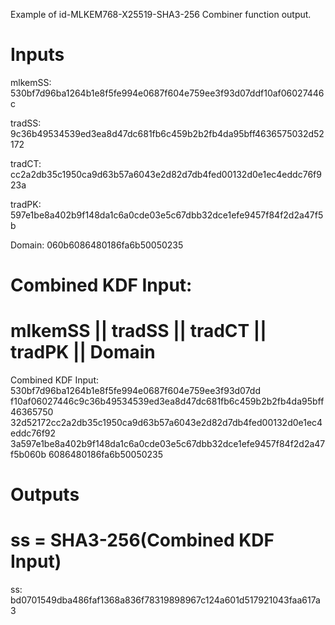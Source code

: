 Example of id-MLKEM768-X25519-SHA3-256 Combiner function output.

# Inputs
mlkemSS:
530bf7d96ba1264b1e8f5fe994e0687f604e759ee3f93d07ddf10af06027446c

tradSS:
9c36b49534539ed3ea8d47dc681fb6c459b2b2fb4da95bff4636575032d52172

tradCT:
cc2a2db35c1950ca9d63b57a6043e2d82d7db4fed00132d0e1ec4eddc76f923a

tradPK:
597e1be8a402b9f148da1c6a0cde03e5c67dbb32dce1efe9457f84f2d2a47f5b

Domain:  060b6086480186fa6b50050235


# Combined KDF Input:
#  mlkemSS || tradSS || tradCT || tradPK || Domain

Combined KDF Input: 530bf7d96ba1264b1e8f5fe994e0687f604e759ee3f93d07dd
f10af06027446c9c36b49534539ed3ea8d47dc681fb6c459b2b2fb4da95bff46365750
32d52172cc2a2db35c1950ca9d63b57a6043e2d82d7db4fed00132d0e1ec4eddc76f92
3a597e1be8a402b9f148da1c6a0cde03e5c67dbb32dce1efe9457f84f2d2a47f5b060b
6086480186fa6b50050235


# Outputs
# ss = SHA3-256(Combined KDF Input)

ss: bd0701549dba486faf1368a836f78319898967c124a601d517921043faa617a3
